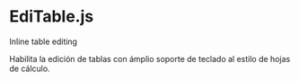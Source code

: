 # EdiTable.js
Inline table editing

Habilita la edición de tablas con ámplio soporte de teclado al estilo de hojas de cálculo.
